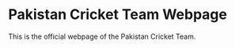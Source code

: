 Pakistan Cricket Team Webpage
=============================

This is the official webpage of the Pakistan Cricket Team.